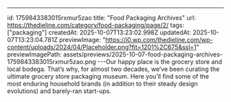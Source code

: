 ---
id: 1759843383015rxmur5zao
title: "Food Packaging Archives"
url: https://thedieline.com/category/food-packaging/page/2/
tags: ["packaging"]
createdAt: 2025-10-07T13:23:02.998Z
updatedAt: 2025-10-07T13:23:04.781Z
previewImage: "https://i0.wp.com/thedieline.com/wp-content/uploads/2024/04/Placeholder.png?fit=1201%2C675&ssl=1"
previewImagePath: assets/previews/2025-10-07-food-packaging-archives-1759843383015rxmur5zao.png
---Our happy place is the grocery store and local bodega. That’s why, for almost two decades, we’ve been curating the ultimate grocery store packaging museum. Here you’ll find some of the most enduring household brands (in addition to their steady design evolutions) and barely-ran start-ups.
